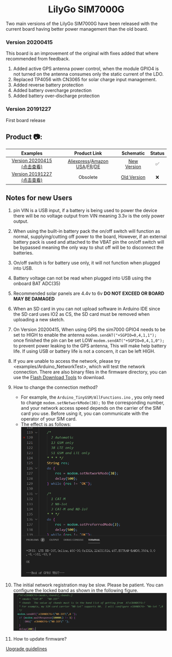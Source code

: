 <h1 align = "center">LilyGo SIM7000G</h1>

Two main versions of the LilyGo SIM7000G have been released with the current board having better power management than the old board.
### Version 20200415

   This board is an improvement of the original with fixes added that where recommended from feedback.
1. Added active GPS antenna power control, when the module GPIO4 is not turned on the antenna consumes only the static current of the LDO.
2. Replaced TP4056 with CN3065 for solar charge input management.
3. Added reverse battery protection
4. Added battery overcharge protection
5. Added battery over-discharge protection

 ### Version 20191227
 
   First board release
   
<h2 align = "left">Product 📷:</h2>

|                                Examples                                 |                                                                                                                       Product  Link                                                                                                                        |                    Schematic                     | Status |
| :---------------------------------------------------------------------: | :--------------------------------------------------------------------------------------------------------------------------------------------------------------------------------------------------------------------------------------------------------: | :----------------------------------------------: | :----: |
| [Version 20200415 (点击查看)](./Historical/SIM7000G_20200415/README.MD) | [Aliexpress](https://www.aliexpress.com/item/4000542688096.html)/[Amazon USA](https://www.amazon.com/dp/B099RQ7BSR?ref=myi_title_dp)/[FR](https://www.amazon.fr/dp/B099RQ7BSR?ref=myi_title_dp)/[DE](https://www.amazon.de/dp/B099RQ7BSR?ref=myi_title_dp) | [New Version](./schematic/SIM7000G_20200415.pdf) |   ✅    |
| [Version 20191227 (点击查看)](./Historical/SIM7000G_20191227/README.MD) |                                                                                                                          Obsolete                                                                                                                          | [Old Version](./schematic/SIM7000G_20191227.pdf) |   ❌    |



## Notes for new Users

1. pin VIN is a USB input, if a battery is being used to power the device there will be no voltage output from VIN meaning 3.3v is the only power output.

2. When using the built-in battery pack the on/off switch will function as normal, supplying/cutting off power to the board, However, if an external battery pack is used and attached to the VBAT pin the on/off switch will be bypassed meaning the only way to shut off will be to disconnect the batteries.

3. On/off switch is for battery use only, it will not function when plugged into USB.

4. Battery voltage can not be read when plugged into USB using the onboard BAT ADC(35) 

5. Recommended solar panels are 4.4v to 6v **DO NOT EXCEED OR BOARD MAY BE DAMAGED** 

6. When an SD card in you can not upload software in Arduino IDE since the SD card uses IO2 as CS, the SD card must be removed when uploading a new sketch. 

7. On Version 20200415, When using GPS the sim7000 GPIO4 needs to be set to HIGH to enable the antenna `modem.sendAT("+SGPIO=0,4,1,1");` once finished the pin can be set LOW `modem.sendAT("+SGPIO=0,4,1,0");` to prevent power leaking to the GPS antenna, This will make help battery life. If using USB or battery life is not a concern, it can be left HIGH.

8. If you are unable to access the network, please try <examples/Arduino_NetworkTest>, which will test the network connection. There are also binary files in the firmware directory, you can use the [Flash Download Tools](https://www.espressif.com/sites/default/files/tools/flash_download_tool_v3.8.5.zip) to download.

9. How to change the connection method?
   - For example, the `Arduino_TinyGSM/AllFunctions.ino`  , you only need to change `modem.setNetworkMode(38);` to the corresponding number, and your network access speed depends on the carrier of the SIM card you use. Before using it, you can communicate with the operator of your SIM card.
   - The effect is as follows:
   ![](image/LTE.png)

10. The initial network registration may be slow. Please be patient. You can configure the locked band as shown in the following figure.
   ![](image/CBANDCFG.png)
    
    
11. How to update firmware?

   [Upgrade guidelines ](docs/How%20to%20update%20firmware.md)

